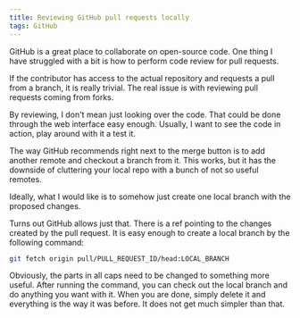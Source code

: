 ```yaml
---
title: Reviewing GitHub pull requests locally
tags: GitHub
---
```


GitHub is a great place to collaborate on open-source code. One thing I have
struggled with a bit is how to perform code review for pull requests.

If the contributor has access to the actual repository and requests a pull
from a branch, it is really trivial. The real issue is with reviewing pull
requests coming from forks.

By reviewing, I don't mean just looking over the code. That could be done
through the web interface easy enough. Usually, I want to see the code in
action, play around with it a test it.

The way GitHub recommends right next to the merge button is to add another
remote and checkout a branch from it. This works, but it has the downside of
cluttering your local repo with a bunch of not so useful remotes.

Ideally, what I would like is to somehow just create one local branch with the
proposed changes.

Turns out GitHub allows just that. There is a ref pointing to the changes
created by the pull request. It is easy enough to create a local branch by the
following command:

```bash
git fetch origin pull/PULL_REQUEST_ID/head:LOCAL_BRANCH
```

Obviously, the parts in all caps need to be changed to something more useful.
After running the command, you can check out the local branch and do anything
you want with it. When you are done, simply delete it and everything is the
way it was before. It does not get much simpler than that.
